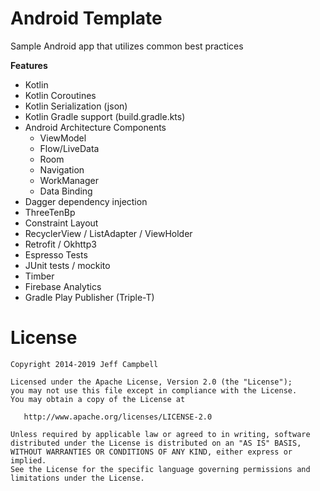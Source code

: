 Android Template
=================

Sample Android app that utilizes common best practices

**Features**

* Kotlin
* Kotlin Coroutines
* Kotlin Serialization (json)
* Kotlin Gradle support (build.gradle.kts)
* Android Architecture Components
    * ViewModel
    * Flow/LiveData
    * Room
    * Navigation
    * WorkManager
    * Data Binding
* Dagger dependency injection
* ThreeTenBp
* Constraint Layout
* RecyclerView / ListAdapter / ViewHolder
* Retrofit / Okhttp3
* Espresso Tests
* JUnit tests / mockito
* Timber
* Firebase Analytics
* Gradle Play Publisher (Triple-T)


License
=======

    Copyright 2014-2019 Jeff Campbell

    Licensed under the Apache License, Version 2.0 (the "License");
    you may not use this file except in compliance with the License.
    You may obtain a copy of the License at

       http://www.apache.org/licenses/LICENSE-2.0

    Unless required by applicable law or agreed to in writing, software
    distributed under the License is distributed on an "AS IS" BASIS,
    WITHOUT WARRANTIES OR CONDITIONS OF ANY KIND, either express or implied.
    See the License for the specific language governing permissions and
    limitations under the License.